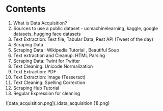 # Contents

1. What is Data Acquisition?
2. Sources to use a public dataset - ucmachinelearning, kaggle, google datasets, hugging face datasets
6. Text Extraction: Text file, Tabular Data, Rest API (Tweet of the day)
3. Scraping Data
4. Scraping Data : Wikipedia Tutorial , Beautiful Soup
4. Text extraction and Cleanup: HTML Parsing
10. Scraping Data: Twint for Twitter
5. Text Cleaning: Unicode Normalization
6. Text Extraction: PDF
7. Text Extraction: Image (Tesseract)
8. Text Cleaning: Spelling Correction
9. Scraping Hub Tutorial
10. Regular Expression for cleaning


![data_acquisition.png](./data_acquisition (1).png)
